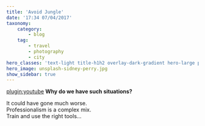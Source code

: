 ```yaml
---
title: 'Avoid Jungle'
date: '17:34 07/04/2017'
taxonomy:
    category:
        - blog
    tag:
        - travel
        - photography
        - city
hero_classes: 'text-light title-h1h2 overlay-dark-gradient hero-large parallax'
hero_image: unsplash-sidney-perry.jpg
show_sidebar: true
---
```


[plugin:youtube](6SMUIL4y1uM)
**Why do we have such situations?**

It could have gone much worse.  
Professionalism is a complex mix.  
Train and use the right tools…